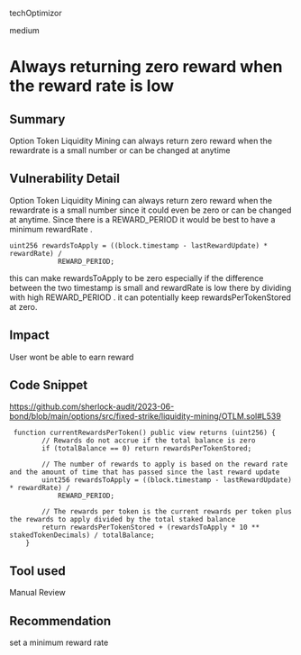 techOptimizor

medium

# Always returning zero reward when the reward rate is low

## Summary
 Option Token Liquidity Mining can always return zero reward when the rewardrate is a small number or can be changed at anytime

## Vulnerability Detail
Option Token Liquidity Mining can always return zero reward when the rewardrate is a small number since it could even be zero or can be changed at anytime.
Since there is a REWARD_PERIOD it would be best to have a minimum rewardRate .
```solidity
uint256 rewardsToApply = ((block.timestamp - lastRewardUpdate) * rewardRate) /
            REWARD_PERIOD;
``` 
this can make rewardsToApply to be zero especially if the difference between the two timestamp is small and rewardRate is low there by dividing with high REWARD_PERIOD . it can potentially keep rewardsPerTokenStored at zero.

## Impact
User wont be able to earn reward

## Code Snippet

https://github.com/sherlock-audit/2023-06-bond/blob/main/options/src/fixed-strike/liquidity-mining/OTLM.sol#L539

```solidity
 function currentRewardsPerToken() public view returns (uint256) {
        // Rewards do not accrue if the total balance is zero
        if (totalBalance == 0) return rewardsPerTokenStored;

        // The number of rewards to apply is based on the reward rate and the amount of time that has passed since the last reward update
        uint256 rewardsToApply = ((block.timestamp - lastRewardUpdate) * rewardRate) /
            REWARD_PERIOD;

        // The rewards per token is the current rewards per token plus the rewards to apply divided by the total staked balance
        return rewardsPerTokenStored + (rewardsToApply * 10 ** stakedTokenDecimals) / totalBalance;
    }
``` 

## Tool used

Manual Review

## Recommendation
set a minimum reward rate